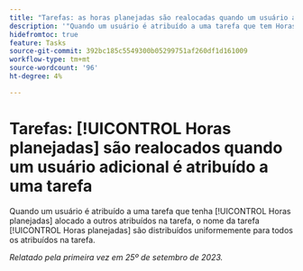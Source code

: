 ```yaml
---
title: "Tarefas: as horas planejadas são realocadas quando um usuário adicional é atribuído a uma tarefa."
description: '"Quando um usuário é atribuído a uma tarefa que tem Horas planejadas alocadas para outros atribuídos, as Horas planejadas da tarefa são distribuídas uniformemente para todos os atribuídos na tarefa. ”'
hidefromtoc: true
feature: Tasks
source-git-commit: 392bc185c5549300b05299751af260df1d161009
workflow-type: tm+mt
source-wordcount: '96'
ht-degree: 4%

---
```



# Tarefas: [!UICONTROL Horas planejadas] são realocados quando um usuário adicional é atribuído a uma tarefa

Quando um usuário é atribuído a uma tarefa que tenha [!UICONTROL Horas planejadas] alocado a outros atribuídos na tarefa, o nome da tarefa [!UICONTROL Horas planejadas] são distribuídos uniformemente para todos os atribuídos na tarefa.

_Relatado pela primeira vez em 25º de setembro de 2023._
